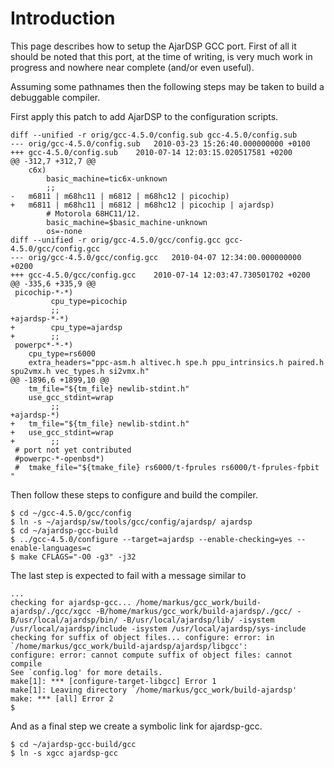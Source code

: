 # Introduction #

This page describes how to setup the AjarDSP GCC port. First of all it should be noted that this port, at the time of writing, is very much work in progress and nowhere near complete (and/or even useful).

Assuming some pathnames then the following steps may be taken to build a debuggable compiler.

First apply this patch to add AjarDSP to the configuration scripts.

```
diff --unified -r orig/gcc-4.5.0/config.sub gcc-4.5.0/config.sub
--- orig/gcc-4.5.0/config.sub	2010-03-23 15:26:40.000000000 +0100
+++ gcc-4.5.0/config.sub	2010-07-14 12:03:15.020517581 +0200
@@ -312,7 +312,7 @@
 	c6x)
 		basic_machine=tic6x-unknown
 		;;
-	m6811 | m68hc11 | m6812 | m68hc12 | picochip)
+	m6811 | m68hc11 | m6812 | m68hc12 | picochip | ajardsp)
 		# Motorola 68HC11/12.
 		basic_machine=$basic_machine-unknown
 		os=-none
diff --unified -r orig/gcc-4.5.0/gcc/config.gcc gcc-4.5.0/gcc/config.gcc
--- orig/gcc-4.5.0/gcc/config.gcc	2010-04-07 12:34:00.000000000 +0200
+++ gcc-4.5.0/gcc/config.gcc	2010-07-14 12:03:47.730501702 +0200
@@ -335,6 +335,9 @@
 picochip-*-*)
         cpu_type=picochip
         ;;
+ajardsp-*-*)
+        cpu_type=ajardsp
+        ;;
 powerpc*-*-*)
 	cpu_type=rs6000
 	extra_headers="ppc-asm.h altivec.h spe.h ppu_intrinsics.h paired.h spu2vmx.h vec_types.h si2vmx.h"
@@ -1896,6 +1899,10 @@
 	tm_file="${tm_file} newlib-stdint.h"
 	use_gcc_stdint=wrap
         ;;
+ajardsp-*)
+	tm_file="${tm_file} newlib-stdint.h"
+	use_gcc_stdint=wrap
+        ;;
 # port not yet contributed
 #powerpc-*-openbsd*)
 #	tmake_file="${tmake_file} rs6000/t-fprules rs6000/t-fprules-fpbit "

```

Then follow these steps to configure and build the compiler.

```
$ cd ~/gcc-4.5.0/gcc/config
$ ln -s ~/ajardsp/sw/tools/gcc/config/ajardsp/ ajardsp
$ cd ~/ajardsp-gcc-build
$ ../gcc-4.5.0/configure --target=ajardsp --enable-checking=yes --enable-languages=c
$ make CFLAGS="-O0 -g3" -j32
```

The last step is expected to fail with a message similar to

```
...
checking for ajardsp-gcc... /home/markus/gcc_work/build-ajardsp/./gcc/xgcc -B/home/markus/gcc_work/build-ajardsp/./gcc/ -B/usr/local/ajardsp/bin/ -B/usr/local/ajardsp/lib/ -isystem /usr/local/ajardsp/include -isystem /usr/local/ajardsp/sys-include
checking for suffix of object files... configure: error: in `/home/markus/gcc_work/build-ajardsp/ajardsp/libgcc':
configure: error: cannot compute suffix of object files: cannot compile
See `config.log' for more details.
make[1]: *** [configure-target-libgcc] Error 1
make[1]: Leaving directory `/home/markus/gcc_work/build-ajardsp'
make: *** [all] Error 2
$
```

And as a final step we create a symbolic link for ajardsp-gcc.

```
$ cd ~/ajardsp-gcc-build/gcc
$ ln -s xgcc ajardsp-gcc
```